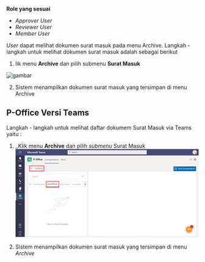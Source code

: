 **Role yang sesuai**

- *Approver User*
- *Reviewer User*
- *Member User*

*User* dapat melihat dokumen surat masuk pada menu Archive. Langkah - langkah untuk melihat dokumen surat masuk adalah sebagai berikut

1. lik menu **Archive** dan pilih submenu **Surat Masuk**

![gambar](SC_Archive/AR01.png)

2. Sistem menampilkan dokumen surat masuk yang tersimpan di menu Archive



## **P-Office Versi Teams**

Langkah - langkah untuk melihat daftar dokumem Surat Masuk via Teams yaitu :


1. _Klik menu **Archive** dan pilih _submenu_ Surat Masuk
![gambar](Archive/AR_Teams/AR01.png)

2.  Sistem menampilkan dokumen surat masuk yang tersimpan di menu _Archive_
